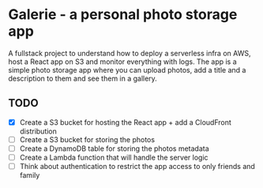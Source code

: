 # Galerie - a personal photo storage app

A fullstack project to understand how to deploy a serverless infra on AWS, host a React app on S3 and monitor everything with logs.
The app is a simple photo storage app where you can upload photos, add a title and a description to them and see them in a gallery.

## TODO

- [x] Create a S3 bucket for hosting the React app + add a CloudFront distribution
- [ ] Create a S3 bucket for storing the photos
- [ ] Create a DynamoDB table for storing the photos metadata
- [ ] Create a Lambda function that will handle the server logic
- [ ] Think about authentication to restrict the app access to only friends and family
